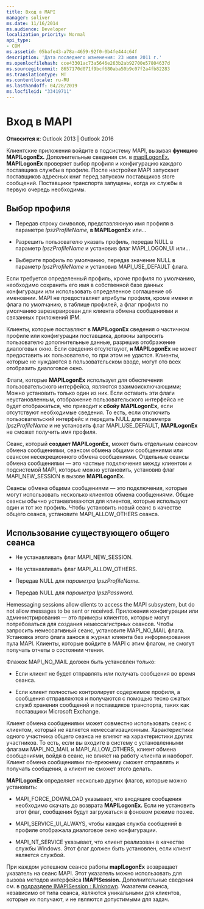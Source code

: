 ```yaml
---
title: Вход в MAPI
manager: soliver
ms.date: 11/16/2014
ms.audience: Developer
localization_priority: Normal
api_type:
- COM
ms.assetid: 05bafe43-a78a-4659-92f0-0b4fe444c64f
description: 'Дата последнего изменения: 23 июля 2011 г.'
ms.openlocfilehash: cce43301ac73a5646e263b2ab92700e57804637d
ms.sourcegitcommit: 8657170d071f9bcf680aba50b9c07f2a4fb82283
ms.translationtype: MT
ms.contentlocale: ru-RU
ms.lasthandoff: 04/28/2019
ms.locfileid: "33419711"
---
```

# <a name="logging-on-to-mapi"></a>Вход в MAPI
 
**Относится к**: Outlook 2013 | Outlook 2016 
  
Клиентские приложения войдите в подсистему MAPI, вызывая **функцию MAPILogonEx.** Дополнительные сведения см. в [mapILogonEx.](mapilogonex.md) **MAPILogonEx** проверяет выбор профиля и конфигурацию каждого поставщика службы в профиле. После настройки MAPI запускает поставщиков адресных книг перед запуском поставщиков store сообщений. Поставщики транспорта запущены, когда их службы в первую очередь необходимы. 
  
## <a name="choose-a-profile"></a>Выбор профиля
  
- Передав строку символов, представляюную имя профиля в параметре  _lpszProfileName,_ **в MAPILogonEx** или...
    
- Разрешить пользователю указать профиль, передав NULL в параметр  _lpszProfileName_ и установив флаг MAPI_LOGON_UI или... 

- Выберите профиль по умолчанию, передав значение NULL в параметр  _lpszProfileName_ и установив MAPI_USE_DEFAULT флага. 
    
Если требуется определенный профиль, кроме профиля по умолчанию, необходимо сохранить его имя в собственной базе данных конфигурации или использовать определенное соглашение об именовнии. MAPI не предоставляет атрибуты профиля, кроме имени и флага по умолчанию, в таблице профилей, а флаг профиля по умолчанию зарезервирован для клиента обмена сообщениями и связанных приложений IPM.
  
Клиенты, которые поставляют в **MAPILogonEx** сведения о частичном профиле или конфигурации поставщика, должны запросить пользователю дополнительные данные, разрешив отображение диалоговых окно. Если сведения отсутствуют, **и MAPILogonEx** не может предоставить их пользователю, то при этом не удастся. Клиенты, которые не нуждаются в пользовательском вводе, могут ото всех отобразить диалоговое окно. 
  
Флаги, которые **MAPILogonEx** использует для обеспечения пользовательского интерфейса, являются взаимоисключающими; Можно установить только один из них. Если оставить эти флаги неустановленным, отображение пользовательского интерфейса не будет отображаться, что приводит к **сбойу MAPILogonEx,** если отсутствуют необходимые сведения. То есть, если отключить пользовательский интерфейс и передать NULL для параметра  _lpszProfileName_ и не установить флаг MAPI_USE_DEFAULT, **MAPILogonEx** не сможет получить имя профиля. 
  
Сеанс, который **создает MAPILogonEx,** может быть отдельным сеансом обмена сообщениями, сеансом обмена общими сообщениями или сеансом несекреционного обмена сообщениями. Отдельные сеансы обмена сообщениями — это частные подключения между клиентом и подсистемой MAPI, которые можно установить, установив флаг MAPI_NEW_SESSION в вызове **MAPILogonEx.**
  
Сеансы обмена общими сообщениями — это подключения, которые могут использовать несколько клиентов обмена сообщениями. Общие сеансы обычно устанавливаются для клиентов, которые используют один и тот же профиль. Чтобы установить новый сеанс в качестве общего сеанса, установите MAPI_ALLOW_OTHERS сеанса. 
  
## <a name="use-an-existing-shared-session"></a>Использование существующего общего сеанса
  
- Не устанавливать флаг MAPI_NEW_SESSION.
    
- Не устанавливать флаг MAPI_ALLOW_OTHERS.
    
- Передав NULL для _параметра lpszProfileName._ 
    
- Передав NULL для _параметра lpszPassword._ 
    
Неmessaging sessions allow clients to access the MAPI subsystem, but do not allow messages to be sent or received. Приложения конфигурации или администрирования — это примеры клиентов, которые могут потребоваться для создания немессагистрных сеансов. Чтобы запросить немессагивный сеанс, установите MAPI_NO_MAIL флага. Установка этого флага занося в журнал клиента без информирования пула MAPI. Клиенты, которые войдите в MAPI с этим флагом, не смогут получать отчеты о состоянии чтения.
  
Флажок MAPI_NO_MAIL должен быть установлен только:
  
- Если клиент не будет отправлять или получать сообщения во время сеанса.
    
- Если клиент полностью контролирует содержимое профиля, а сообщения отправляются и получаются с помощью тесно сжатых служб хранения сообщений и поставщиков транспорта, таких как поставщики Microsoft Exchange.
    
Клиент обмена сообщениями может совместно использовать сеанс с клиентом, который не является немессагизационным. Характеристики одного участника общего сеанса не влияют на характеристики других участников. То есть, если вы входите в систему с установленными флагами MAPI_NO_MAIL и MAPI_ALLOW_OTHERS, клиент обмена сообщениями, войдя в сеанс, не влияет на работу клиента и наоборот. Клиент обмена сообщениями по-прежнему сможет отправлять и получать сообщения, а клиент не сможет этого делать.
  
**MAPILogonEx** определяет несколько других флагов, которые можно установить: 
  
- MAPI_FORCE_DOWNLOAD указывает, что входящие сообщения необходимо скачать до возврата **MAPILogonEx.** Если не установить этот флаг, сообщения будут загружаться в фоновом режиме позже. 
    
- MAPI_SERVICE_UI_ALWAYS, чтобы каждая служба сообщений в профиле отображала диалоговое окно конфигурации.
    
- MAPI_NT_SERVICE указывает, что клиент реализован в качестве службы Windows. Этот флаг должен быть установлен, если клиент является службой.
    
При каждом успешном сеансе работы **mapILogonEx** возвращает указатель на сеанс MAPI. Этот указатель можно использовать для вызова методов интерфейса **IMAPISession.** Дополнительные сведения см. в [подразделе IMAPISession : IUnknown](imapisessioniunknown.md). Указатели сеанса, независимо от типа сеанса, являются уникальными для клиентов, которые их получают, и не являются допустимыми для задач.
  

